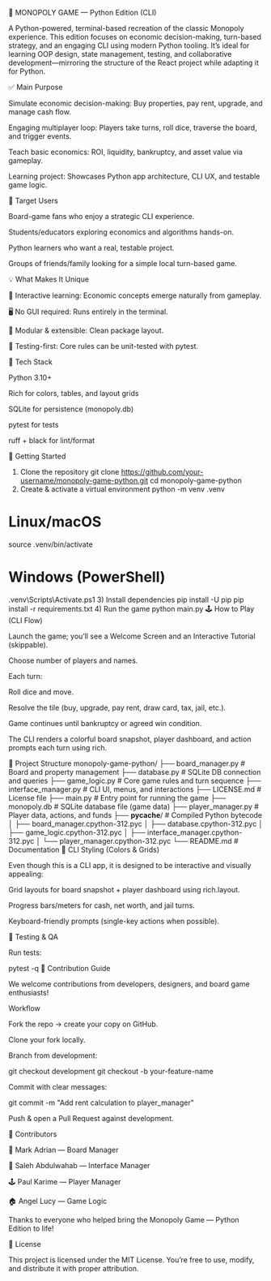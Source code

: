 🎲 MONOPOLY GAME — Python Edition (CLI)

A Python-powered, terminal-based recreation of the classic Monopoly experience. This edition focuses on economic decision-making, turn-based strategy, and an engaging CLI using modern Python tooling. It’s ideal for learning OOP design, state management, testing, and collaborative development—mirroring the structure of the React project while adapting it for Python.

✅ Main Purpose

Simulate economic decision-making: Buy properties, pay rent, upgrade, and manage cash flow.

Engaging multiplayer loop: Players take turns, roll dice, traverse the board, and trigger events.

Teach basic economics: ROI, liquidity, bankruptcy, and asset value via gameplay.

Learning project: Showcases Python app architecture, CLI UX, and testable game logic.

👥 Target Users

Board-game fans who enjoy a strategic CLI experience.

Students/educators exploring economics and algorithms hands-on.

Python learners who want a real, testable project.

Groups of friends/family looking for a simple local turn-based game.

💡 What Makes It Unique

🧠 Interactive learning: Economic concepts emerge naturally from gameplay.

🖥️ No GUI required: Runs entirely in the terminal.

🧩 Modular & extensible: Clean package layout.

🧪 Testing-first: Core rules can be unit-tested with pytest.

🧱 Tech Stack

Python 3.10+

Rich for colors, tables, and layout grids

SQLite for persistence (monopoly.db)

pytest for tests

ruff + black for lint/format

🚀 Getting Started
1) Clone the repository
git clone https://github.com/your-username/monopoly-game-python.git
cd monopoly-game-python
2) Create & activate a virtual environment
python -m venv .venv
# Linux/macOS
source .venv/bin/activate
# Windows (PowerShell)
.venv\Scripts\Activate.ps1
3) Install dependencies
pip install -U pip
pip install -r requirements.txt
4) Run the game
python main.py
🕹️ How to Play (CLI Flow)

Launch the game; you’ll see a Welcome Screen and an Interactive Tutorial (skippable).

Choose number of players and names.

Each turn:

Roll dice and move.

Resolve the tile (buy, upgrade, pay rent, draw card, tax, jail, etc.).

Game continues until bankruptcy or agreed win condition.

The CLI renders a colorful board snapshot, player dashboard, and action prompts each turn using rich.

🧱 Project Structure
monopoly-game-python/
├── board_manager.py        # Board and property management
├── database.py             # SQLite DB connection and queries
├── game_logic.py           # Core game rules and turn sequence
├── interface_manager.py    # CLI UI, menus, and interactions
├── LICENSE.md              # License file
├── main.py                 # Entry point for running the game
├── monopoly.db             # SQLite database file (game data)
├── player_manager.py       # Player data, actions, and funds
├── __pycache__/            # Compiled Python bytecode
│   ├── board_manager.cpython-312.pyc
│   ├── database.cpython-312.pyc
│   ├── game_logic.cpython-312.pyc
│   ├── interface_manager.cpython-312.pyc
│   └── player_manager.cpython-312.pyc
└── README.md               # Documentation
🧱 CLI Styling (Colors & Grids)

Even though this is a CLI app, it is designed to be interactive and visually appealing:

Grid layouts for board snapshot + player dashboard using rich.layout.

Progress bars/meters for cash, net worth, and jail turns.

Keyboard-friendly prompts (single-key actions when possible).

🧪 Testing & QA

Run tests:

pytest -q
🧱 Contribution Guide

We welcome contributions from developers, designers, and board game enthusiasts!

Workflow

Fork the repo → create your copy on GitHub.

Clone your fork locally.

Branch from development:

git checkout development
git checkout -b your-feature-name

Commit with clear messages:

git commit -m "Add rent calculation to player_manager"

Push & open a Pull Request against development.

🙌 Contributors

🎨 Mark Adrian — Board Manager

🧠 Saleh Abdulwahab — Interface Manager

🕹️ Paul Karime — Player Manager

🏠 Angel Lucy — Game Logic

Thanks to everyone who helped bring the Monopoly Game — Python Edition to life!

📄 License

This project is licensed under the MIT License. You’re free to use, modify, and distribute it with proper attribution.
